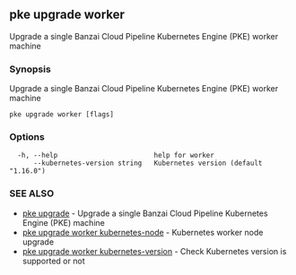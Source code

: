 ## pke upgrade worker

Upgrade a single Banzai Cloud Pipeline Kubernetes Engine (PKE) worker machine

### Synopsis

Upgrade a single Banzai Cloud Pipeline Kubernetes Engine (PKE) worker machine

```
pke upgrade worker [flags]
```

### Options

```
  -h, --help                        help for worker
      --kubernetes-version string   Kubernetes version (default "1.16.0")
```

### SEE ALSO

* [pke upgrade](pke_upgrade.md)	 - Upgrade a single Banzai Cloud Pipeline Kubernetes Engine (PKE) machine
* [pke upgrade worker kubernetes-node](pke_upgrade_worker_kubernetes-node.md)	 - Kubernetes worker node upgrade
* [pke upgrade worker kubernetes-version](pke_upgrade_worker_kubernetes-version.md)	 - Check Kubernetes version is supported or not

